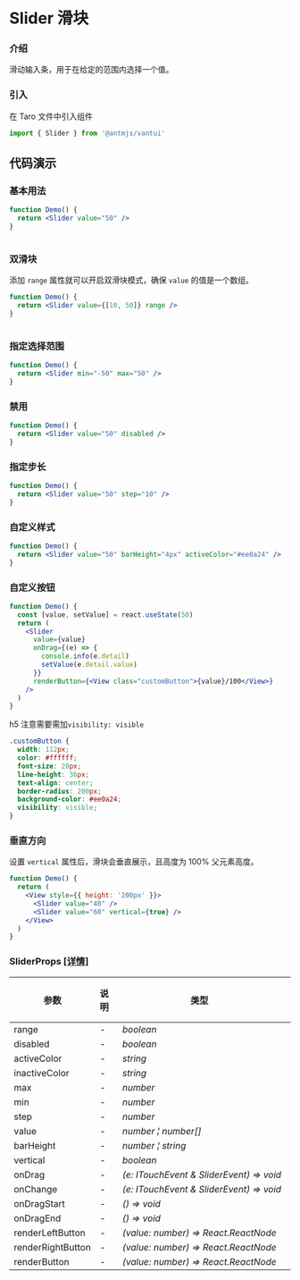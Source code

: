 # Slider 滑块

### 介绍

滑动输入条，用于在给定的范围内选择一个值。

### 引入

在 Taro 文件中引入组件

```js
import { Slider } from '@antmjs/vantui'
```

## 代码演示

### 基本用法

```jsx
function Demo() {
  return <Slider value="50" />
}
```

```js

```

### 双滑块

添加 `range` 属性就可以开启双滑块模式，确保 `value` 的值是一个数组。

```jsx
function Demo() {
  return <Slider value={[10, 50]} range />
}
```

```js

```

### 指定选择范围

```jsx
function Demo() {
  return <Slider min="-50" max="50" />
}
```

### 禁用

```jsx
function Demo() {
  return <Slider value="50" disabled />
}
```

### 指定步长

```jsx
function Demo() {
  return <Slider value="50" step="10" />
}
```

### 自定义样式

```jsx
function Demo() {
  return <Slider value="50" barHeight="4px" activeColor="#ee0a24" />
}
```

### 自定义按钮

```jsx
function Demo() {
  const [value, setValue] = react.useState(50)
  return (
    <Slider
      value={value}
      onDrag={(e) => {
        console.info(e.detail)
        setValue(e.detail.value)
      }}
      renderButton={<View class="customButton">{value}/100</View>}
    />
  )
}
```

h5 注意需要需加`visibility: visible`

```css
.customButton {
  width: 112px;
  color: #ffffff;
  font-size: 20px;
  line-height: 36px;
  text-align: center;
  border-radius: 200px;
  background-color: #ee0a24;
  visibility: visible;
}
```

### 垂直方向

设置 `vertical` 属性后，滑块会垂直展示，且高度为 100% 父元素高度。

```jsx
function Demo() {
  return (
    <View style={{ height: '200px' }}>
      <Slider value="40" />
      <Slider value="60" vertical={true} />
    </View>
  )
}
```

### SliderProps [[详情]](https://github.com/AntmJS/vantui/tree/main/packages/vantui/types/slider.d.ts)

| 参数              | 说明 | 类型                                                                               | 默认值 | 必填    |
| ----------------- | ---- | ---------------------------------------------------------------------------------- | ------ | ------- |
| range             | -    | _&nbsp;&nbsp;boolean<br/>_                                                         | -      | `false` |
| disabled          | -    | _&nbsp;&nbsp;boolean<br/>_                                                         | -      | `false` |
| activeColor       | -    | _&nbsp;&nbsp;string<br/>_                                                          | -      | `false` |
| inactiveColor     | -    | _&nbsp;&nbsp;string<br/>_                                                          | -      | `false` |
| max               | -    | _&nbsp;&nbsp;number<br/>_                                                          | -      | `false` |
| min               | -    | _&nbsp;&nbsp;number<br/>_                                                          | -      | `false` |
| step              | -    | _&nbsp;&nbsp;number<br/>_                                                          | -      | `false` |
| value             | -    | _&nbsp;&nbsp;number&nbsp;&brvbar;&nbsp;number[]<br/>_                              | -      | `false` |
| barHeight         | -    | _&nbsp;&nbsp;number&nbsp;&brvbar;&nbsp;string<br/>_                                | -      | `false` |
| vertical          | -    | _&nbsp;&nbsp;boolean<br/>_                                                         | -      | `false` |
| onDrag            | -    | _&nbsp;&nbsp;(e:&nbsp;ITouchEvent&nbsp;&&nbsp;SliderEvent)&nbsp;=>&nbsp;void<br/>_ | -      | `false` |
| onChange          | -    | _&nbsp;&nbsp;(e:&nbsp;ITouchEvent&nbsp;&&nbsp;SliderEvent)&nbsp;=>&nbsp;void<br/>_ | -      | `false` |
| onDragStart       | -    | _&nbsp;&nbsp;()&nbsp;=>&nbsp;void<br/>_                                            | -      | `false` |
| onDragEnd         | -    | _&nbsp;&nbsp;()&nbsp;=>&nbsp;void<br/>_                                            | -      | `false` |
| renderLeftButton  | -    | _&nbsp;&nbsp;(value:&nbsp;number)&nbsp;=>&nbsp;React.ReactNode<br/>_               | -      | `false` |
| renderRightButton | -    | _&nbsp;&nbsp;(value:&nbsp;number)&nbsp;=>&nbsp;React.ReactNode<br/>_               | -      | `false` |
| renderButton      | -    | _&nbsp;&nbsp;(value:&nbsp;number)&nbsp;=>&nbsp;React.ReactNode<br/>_               | -      | `false` |
